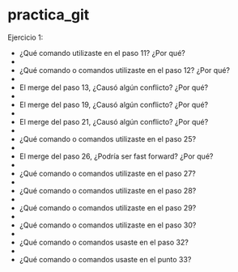 # practica_git

Ejercicio 1:
- ¿Qué comando utilizaste en el paso 11? ¿Por qué?
- 
- ¿Qué comando o comandos utilizaste en el paso 12? ¿Por qué?
- 
- El merge del paso 13, ¿Causó algún conflicto? ¿Por qué?
- 
- El merge del paso 19, ¿Causó algún conflicto? ¿Por qué?
- 
- El merge del paso 21, ¿Causó algún conflicto? ¿Por qué?
- 
- ¿Qué comando o comandos utilizaste en el paso 25?
- 
- El merge del paso 26, ¿Podría ser fast forward? ¿Por qué?
- 
- ¿Qué comando o comandos utilizaste en el paso 27?
- 
- ¿Qué comando o comandos utilizaste en el paso 28?
- 
- ¿Qué comando o comandos utilizaste en el paso 29?
- 
- ¿Qué comando o comandos utilizaste en el paso 30?
- 
- ¿Qué comando o comandos usaste en el paso 32?
- 
- ¿Qué comando o comandos usaste en el punto 33?

